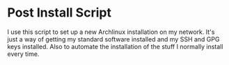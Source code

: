 # Post Install Script

I use this script to set up a new Archlinux installation on my network.  It's just a way of getting my standard software
installed and my SSH and GPG keys installed.  Also to automate the installation of the stuff I normally install every time.
